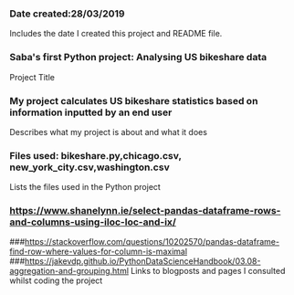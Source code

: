 ### Date created:**28/03/2019**
Includes the date I created this project and README file.

### Saba's first Python project: **Analysing US bikeshare data**
Project Title

### My project calculates US bikeshare statistics based on information inputted by an end user
Describes what my project is about and what it does

### Files used: bikeshare.py,chicago.csv, new_york_city.csv,washington.csv
Lists the files used in the Python project

### https://www.shanelynn.ie/select-pandas-dataframe-rows-and-columns-using-iloc-loc-and-ix/
###https://stackoverflow.com/questions/10202570/pandas-dataframe-find-row-where-values-for-column-is-maximal
###https://jakevdp.github.io/PythonDataScienceHandbook/03.08-aggregation-and-grouping.html
Links to blogposts and pages I consulted whilst coding the project
